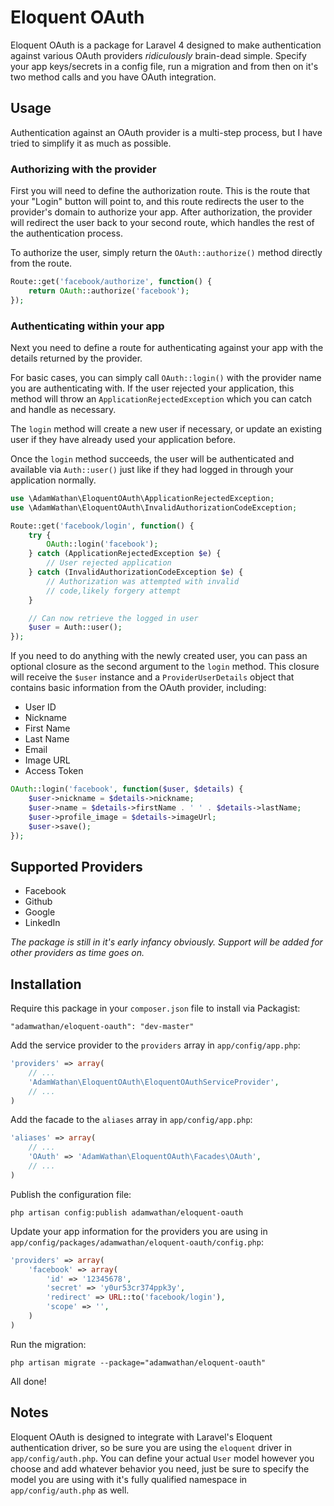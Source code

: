 # Eloquent OAuth

Eloquent OAuth is a package for Laravel 4 designed to make authentication against various OAuth providers *ridiculously* brain-dead simple. Specify your app keys/secrets in a config file, run a migration and from then on it's two method calls and you have OAuth integration.

## Usage

Authentication against an OAuth provider is a multi-step process, but I have tried to simplify it as much as possible.

### Authorizing with the provider

First you will need to define the authorization route. This is the route that your "Login" button will point to, and this route redirects the user to the provider's domain to authorize your app. After authorization, the provider will redirect the user back to your second route, which handles the rest of the authentication process.

To authorize the user, simply return the `OAuth::authorize()` method directly from the route.

```php
Route::get('facebook/authorize', function() {
	return OAuth::authorize('facebook');
});
```

### Authenticating within your app

Next you need to define a route for authenticating against your app with the details returned by the provider.

For basic cases, you can simply call `OAuth::login()` with the provider name you are authenticating with. If the user
rejected your application, this method will throw an `ApplicationRejectedException` which you can catch and handle
as necessary.

The `login` method will create a new user if necessary, or update an existing user if they have already used your application
before.

Once the `login` method succeeds, the user will be authenticated and available via `Auth::user()` just like if they
had logged in through your application normally.

```php
use \AdamWathan\EloquentOAuth\ApplicationRejectedException;
use \AdamWathan\EloquentOAuth\InvalidAuthorizationCodeException;

Route::get('facebook/login', function() {
	try {
		OAuth::login('facebook');
	} catch (ApplicationRejectedException $e) {
		// User rejected application
	} catch (InvalidAuthorizationCodeException $e) {
		// Authorization was attempted with invalid
		// code,likely forgery attempt
	}

	// Can now retrieve the logged in user
	$user = Auth::user();
});
```

If you need to do anything with the newly created user, you can pass an optional closure as the second
argument to the `login` method. This closure will receive the `$user` instance and a `ProviderUserDetails`
object that contains basic information from the OAuth provider, including:

- User ID
- Nickname
- First Name
- Last Name
- Email
- Image URL
- Access Token

```php
OAuth::login('facebook', function($user, $details) {
	$user->nickname = $details->nickname;
	$user->name = $details->firstName . ' ' . $details->lastName;
	$user->profile_image = $details->imageUrl;
	$user->save();
});
```

## Supported Providers

- Facebook
- Github
- Google
- LinkedIn

*The package is still in it's early infancy obviously. Support will be added for other providers as time goes on.*

## Installation

Require this package in your `composer.json` file to install via Packagist:

`"adamwathan/eloquent-oauth": "dev-master"`

Add the service provider to the `providers` array in `app/config/app.php`:

```php
'providers' => array(
	// ...
	'AdamWathan\EloquentOAuth\EloquentOAuthServiceProvider',
	// ...
)
```

Add the facade to the `aliases` array in `app/config/app.php`:

```php
'aliases' => array(
	// ...
	'OAuth' => 'AdamWathan\EloquentOAuth\Facades\OAuth',
	// ...
)
```

Publish the configuration file:

`php artisan config:publish adamwathan/eloquent-oauth`

Update your app information for the providers you are using in `app/config/packages/adamwathan/eloquent-oauth/config.php`:

```php
'providers' => array(
	'facebook' => array(
		'id' => '12345678',
		'secret' => 'y0ur53cr374ppk3y',
		'redirect' => URL::to('facebook/login'),
		'scope' => '',
	)
)
```

Run the migration:

`php artisan migrate --package="adamwathan/eloquent-oauth"`

All done!

## Notes

Eloquent OAuth is designed to integrate with Laravel's Eloquent authentication driver, so be sure you are using the `eloquent`
driver in `app/config/auth.php`. You can define your actual `User` model however you choose and add whatever behavior you need,
just be sure to specify the model you are using with it's fully qualified namespace in `app/config/auth.php` as well.
